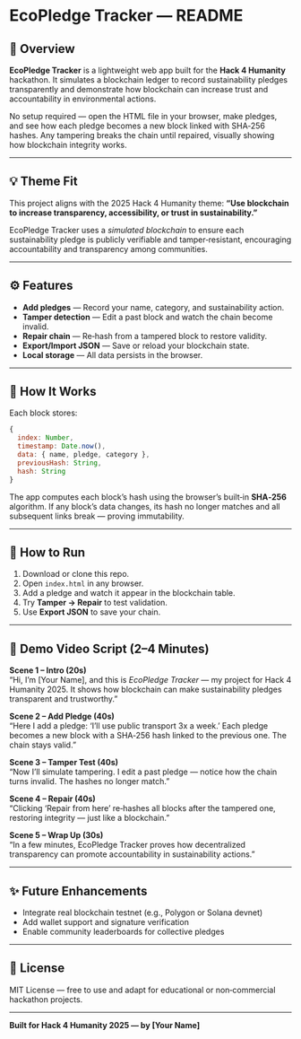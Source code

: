# EcoPledge Tracker — README

## 🌱 Overview
**EcoPledge Tracker** is a lightweight web app built for the **Hack 4 Humanity** hackathon. It simulates a blockchain ledger to record sustainability pledges transparently and demonstrate how blockchain can increase trust and accountability in environmental actions.

No setup required — open the HTML file in your browser, make pledges, and see how each pledge becomes a new block linked with SHA‑256 hashes. Any tampering breaks the chain until repaired, visually showing how blockchain integrity works.

---

## 💡 Theme Fit
This project aligns with the 2025 Hack 4 Humanity theme: **“Use blockchain to increase transparency, accessibility, or trust in sustainability.”**

EcoPledge Tracker uses a *simulated blockchain* to ensure each sustainability pledge is publicly verifiable and tamper‑resistant, encouraging accountability and transparency among communities.

---

## ⚙️ Features
- **Add pledges** — Record your name, category, and sustainability action.
- **Tamper detection** — Edit a past block and watch the chain become invalid.
- **Repair chain** — Re‑hash from a tampered block to restore validity.
- **Export/Import JSON** — Save or reload your blockchain state.
- **Local storage** — All data persists in the browser.

---

## 🧩 How It Works
Each block stores:
```js
{
  index: Number,
  timestamp: Date.now(),
  data: { name, pledge, category },
  previousHash: String,
  hash: String
}
```
The app computes each block’s hash using the browser’s built‑in **SHA‑256** algorithm. If any block’s data changes, its hash no longer matches and all subsequent links break — proving immutability.

---

## 🧪 How to Run
1. Download or clone this repo.
2. Open `index.html` in any browser.
3. Add a pledge and watch it appear in the blockchain table.
4. Try **Tamper → Repair** to test validation.
5. Use **Export JSON** to save your chain.

---

## 🎥 Demo Video Script (2–4 Minutes)
**Scene 1 – Intro (20s)**  
“Hi, I’m [Your Name], and this is *EcoPledge Tracker* — my project for Hack 4 Humanity 2025. It shows how blockchain can make sustainability pledges transparent and trustworthy.”

**Scene 2 – Add Pledge (40s)**  
“Here I add a pledge: ‘I’ll use public transport 3x a week.’ Each pledge becomes a new block with a SHA‑256 hash linked to the previous one. The chain stays valid.”

**Scene 3 – Tamper Test (40s)**  
“Now I’ll simulate tampering. I edit a past pledge — notice how the chain turns invalid. The hashes no longer match.”

**Scene 4 – Repair (40s)**  
“Clicking ‘Repair from here’ re‑hashes all blocks after the tampered one, restoring integrity — just like a blockchain.”

**Scene 5 – Wrap Up (30s)**  
“In a few minutes, EcoPledge Tracker proves how decentralized transparency can promote accountability in sustainability actions.”

---

## ✨ Future Enhancements
- Integrate real blockchain testnet (e.g., Polygon or Solana devnet)
- Add wallet support and signature verification
- Enable community leaderboards for collective pledges

---

## 🧾 License
MIT License — free to use and adapt for educational or non‑commercial hackathon projects.

---

**Built for Hack 4 Humanity 2025 — by [Your Name]**
